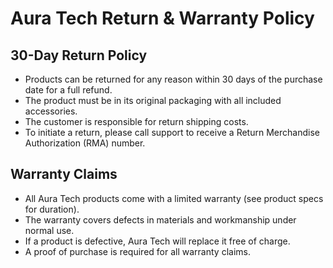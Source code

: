 # Aura Tech Return & Warranty Policy

## 30-Day Return Policy
-   Products can be returned for any reason within 30 days of the purchase date for a full refund.
-   The product must be in its original packaging with all included accessories.
-   The customer is responsible for return shipping costs.
-   To initiate a return, please call support to receive a Return Merchandise Authorization (RMA) number.

## Warranty Claims
-   All Aura Tech products come with a limited warranty (see product specs for duration).
-   The warranty covers defects in materials and workmanship under normal use.
-   If a product is defective, Aura Tech will replace it free of charge.
-   A proof of purchase is required for all warranty claims.